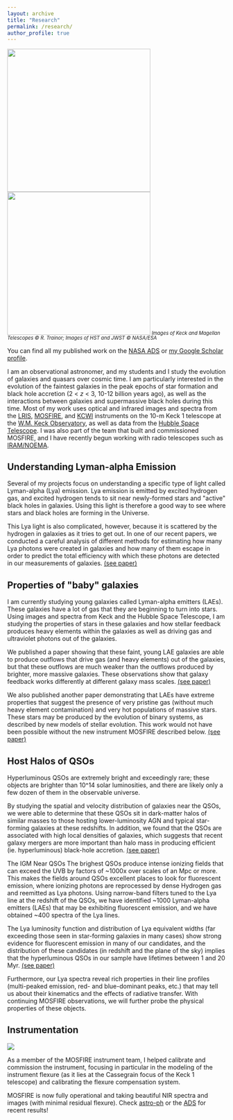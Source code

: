 ```yaml
---
layout: archive
title: "Research"
permalink: /research/
author_profile: true
---
```

<!--
<img src="https://crosstrainor.github.io/images/keck-250.jpeg"><img src="https://crosstrainor.github.io/images/hst-250.jpeg"><img src="https://crosstrainor.github.io/images/magellan-250.jpeg"><img src="https://crosstrainor.github.io/images/jwst-250.png"><br>
-->
<div style="line-height: 1.0em; font-size: 0.8em; font-style: italic;">
<img src="https://crosstrainor.github.io/images/tel-ground-400.jpeg" width="330"><img src="https://crosstrainor.github.io/images/tel-space-400.jpeg" width="330">
<!-- <br> -->
Images of Keck and Magellan Telescopes &copy; R. Trainor; Images of HST and JWST &copy; NASA/ESA</div>

You can find all my published work on the <a href="https://ui.adsabs.harvard.edu/search/q=author%3A%22Trainor%2C%20Ryan%22%20year%3A2006-&sort=date%20desc%2C%20bibcode%20desc&p_=0">NASA ADS</a> or <a href="{{author.googlescholar}}">my Google Scholar profile</a>.


I am an observational astronomer, and my students and I study the evolution of galaxies and
quasars over cosmic time. I am particularly interested in the evolution of the faintest galaxies in the peak epochs of star formation and
black hole accretion (2 < *z* < 3, 10-12 billion years ago), as well as the interactions between galaxies and supermassive black holes during this time. Most of my
work uses optical and infrared images
and spectra from the <a
href="http://www2.keck.hawaii.edu/inst/lris/">LRIS</a>, 
<a href="http://irlab.astro.ucla.edu/mosfire/">MOSFIRE</a>, and 
<a href="https://www2.keck.hawaii.edu/inst/kcwi/">KCWI</a>
instruments on the 10-m Keck 1 telescope at the <a
href="http://keckobservatory.org/">W.M. Keck
Observatory</a>, as well as data from the <a
href="http://www.nasa.gov/mission_pages/hubble/main/index.html">Hubble
Space Telescope</a>. I was also part of the team that
built and commissioned MOSFIRE, and I have recently begun working with radio telescopes such as [IRAM/NOEMA](https://www.iram-institute.org/EN/noema-project.php).

## Understanding Lyman-alpha Emission

Several of  my projects focus on understanding a specific type of light called Lyman-alpha (Lya)
emission. Lya emission is emitted by excited hydrogen gas, and
excited hydrogen tends to sit near newly-formed stars and "active" black holes in galaxies. Using 
this light is therefore a good way to see where stars and black holes are forming in the Universe.

This Lya light is also complicated, however, because it is scattered by the hydrogen in galaxies
as it tries to get out. In one of our recent papers, we conducted a careful analysis of different
methods for estimating how many Lya photons were created in galaxies and how many of them escape
in order to predict the total efficiency with which these photons are detected in our 
measurements of galaxies. <a href='https://ui.adsabs.harvard.edu/abs/2019ApJ...887...85T/abstract'>(see paper)</a>

## Properties of "baby" galaxies

I am currently studying young
galaxies called Lyman-alpha emitters
(LAEs). These galaxies have a
lot of gas that they are
beginning to turn into
stars. Using images and
spectra from Keck and the
Hubble Space Telescope, I am
studying the properties of
stars in these galaxies and
how stellar feedback produces
heavy elements within the galaxies as
well as driving gas and
ultraviolet photons out of the galaxies.

We  published a paper
showing that these faint,
young LAE galaxies are able to
produce outflows that drive
gas (and heavy elements) out of the galaxies, but
that these outflows are much
weaker than the outflows
produced by brighter, more
massive galaxies. These
observations show that galaxy
feedback works differently at
different galaxy mass scales. <a href='https://ui.adsabs.harvard.edu/abs/2015ApJ...809...89T/abstract'>(see paper)</a>

We also published another
paper demonstrating that 
LAEs have extreme properties
that suggest the presence of
very pristine gas (without
much heavy element
contamination) and very hot
populations of massive
stars. These stars may be
produced by the evolution of
binary systems, as described
by new models of stellar
evolution. This work would not
have been possible without the
new instrument MOSFIRE
described below. <a href='https://ui.adsabs.harvard.edu/abs/2016ApJ...832..171T/abstract'>(see paper)</a>

## Host Halos of QSOs
			
Hyperluminous QSOs are extremely bright and exceedingly rare; these objects are brighter than 10^14 solar luminosities, and there are likely only a few dozen of them in the observable universe.

By studying the spatial and velocity distribution of galaxies near the QSOs, we were able to determine that these QSOs sit in dark-matter halos of similar masses to those hosting lower-luminosity AGN and typical star-forming galaxies at these redshifts. In addition, we found that the QSOs are associated with high local densities of galaxies, which suggests that recent galaxy mergers are more important than halo mass in producing efficient (ie. hyperluminous) black-hole accretion. <a href='https://ui.adsabs.harvard.edu/abs/2012ApJ...752...39T/abstract'>(see paper)</a>

The IGM Near QSOs
The brighest QSOs produce intense ionizing fields that can
exceed the UVB by factors of ~1000x
over scales of an Mpc or more. This
makes the fields around QSOs
excellent places to look for
fluorescent emission, where
ionizing photons are reprocessed by
dense Hydrogen gas and reemitted as
Lya photons. Using narrow-band
filters tuned to the Lya line at the
redshift of the QSOs, we have
identified ~1000 Lyman-alpha
emitters (LAEs) that may be
exhibiting fluorescent emission, and
we have obtained ~400 spectra of the
Lya lines.

The Lya luminosity function and
distribution of Lya equivalent
widths (far exceeding those seen in
star-forming galaxies in many cases)
show strong evidence for fluorescent
emission in many of our candidates,
and the distribution of these
candidates (in redshift and
the plane of the sky) implies that
the hyperluminous QSOs in our sample have
lifetimes between 1 and 20 Myr. <a href='https://ui.adsabs.harvard.edu/abs/2013ApJ...775L...3T/abstract'>(see paper)</a>

Furthermore, our Lya spectra reveal
rich properties in their line
profiles (multi-peaked emission, red- and blue-dominant peaks, etc.)
that may tell us about their kinematics and the effects of radiative
transfer. With continuing MOSFIRE observations, we will further probe
the physical properties of these objects.

## Instrumentation

<img src="https://crosstrainor.github.io/images/mosfire-logo.jpeg">

  As a member of the MOSFIRE
instrument team, I helped
calibrate and commission the
instrument, focusing in
particular in the modeling of
the instrument flexure (as it
lies at the Cassegrain focus
of the Keck 1 telescope) and
calibrating the flexure
compensation system.

MOSFIRE is now fully operational and taking beautiful NIR spectra and
					images (with minimal residual
flexure). Check <a href='http://arxiv.org/find/all/1/all:+mosfire'>astro-ph</a> or
					the <a href='http://adsabs.harvard.edu/cgi-bin/basic_connect?qsearch=mosfire&version=1'>ADS</a> for recent results!


